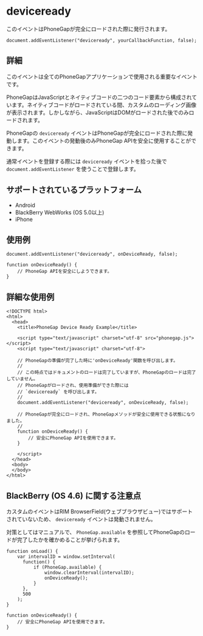 deviceready
===========

このイベントはPhoneGapが完全にロードされた際に発行されます。

    document.addEventListener("deviceready", yourCallbackFunction, false);

詳細
-------

このイベントは全てのPhoneGapアプリケーションで使用される重要なイベントです。

PhoneGapはJavaScriptとネイティブコードの二つのコード要素から構成されています。ネイティブコードがロードされている間、カスタムのローディング画像が表示されます。しかしながら、JavaScriptはDOMがロードされた後でのみロードされます。

PhoneGapの `deviceready` イベントはPhoneGapが完全にロードされた際に発動します。このイベントの発動後のみPhoneGap APIを安全に使用することができます。

通常イベントを登録する際には `deviceready` イベントを拾った後で `document.addEventListener` を使うことで登録します。

サポートされているプラットフォーム
-------------------

- Android
- BlackBerry WebWorks (OS 5.0以上)
- iPhone

使用例
-------------

    document.addEventListener("deviceready", onDeviceReady, false);

    function onDeviceReady() {
        // PhoneGap APIを安全にしようできます。
    }

詳細な使用例
------------

    <!DOCTYPE html>
    <html>
      <head>
        <title>PhoneGap Device Ready Example</title>

        <script type="text/javascript" charset="utf-8" src="phonegap.js"></script>
        <script type="text/javascript" charset="utf-8">

        // PhoneGapの準備が完了した時に'onDeviceReady'関数を呼び出します。
        //
        // この時点ではドキュメントのロードは完了していますが、PhoneGapのロードは完了していません。
        // PhoneGapがロードされ、使用準備ができた際には
        // `deviceready` を呼び出します。
        // 
        document.addEventListener("deviceready", onDeviceReady, false);

        // PhoneGapが完全にロードされ、PhoneGapメソッドが安全に使用できる状態になりました。
        //
        function onDeviceReady() {
            // 安全にPhoneGap APIを使用できます。
        }

        </script>
      </head>
      <body>
      </body>
    </html>
    
BlackBerry (OS 4.6) に関する注意点
--------------------------

カスタムのイベントはRIM BrowserField(ウェブブラウザビュー)ではサポートされていないため、 `deviceready` イベントは発動されません。

対策としてはマニュアルで、 `PhoneGap.available` を参照してPhoneGapのロードが完了したかを確かめることが挙げられます。

    function onLoad() {
        var intervalID = window.setInterval(
          function() {
              if (PhoneGap.available) {
                  window.clearInterval(intervalID);
                  onDeviceReady();
              }
          },
          500
        );
    }

    function onDeviceReady() {
        // 安全にPhoneGap APIを使用できます。
    }
